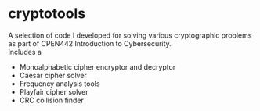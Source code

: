 # cryptotools
A selection of code I developed for solving various cryptographic problems as part of CPEN442 Introduction to Cybersecurity.  
Includes a
* Monoalphabetic cipher encryptor and decryptor
* Caesar cipher solver
* Frequency analysis tools
* Playfair cipher solver
* CRC collision finder
